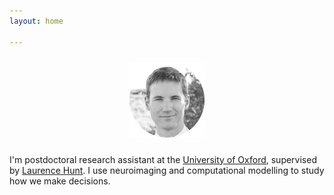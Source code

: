```yaml
---
layout: home

---
```

<div style="text-align:center"><img src ="/images/cameronsr.png" vspace="10" /></div>

I'm postdoctoral research assistant at the [University of Oxford](http://www.ox.ac.uk/), supervised by [Laurence Hunt](https://www.ohba.ox.ac.uk/team/laurence-hunt). I use neuroimaging and computational modelling to study how we make decisions.